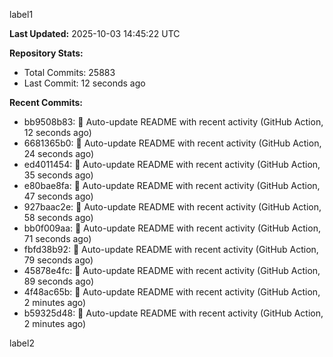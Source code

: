 
label1 
<!-- ACTIVITY_START -->
**Last Updated:** 2025-10-03 14:45:22 UTC

**Repository Stats:**
- Total Commits: 25883
- Last Commit: 12 seconds ago

**Recent Commits:**
- bb9508b83: 🤖 Auto-update README with recent activity (GitHub Action, 12 seconds ago)
- 6681365b0: 🤖 Auto-update README with recent activity (GitHub Action, 24 seconds ago)
- ed4011454: 🤖 Auto-update README with recent activity (GitHub Action, 35 seconds ago)
- e80bae8fa: 🤖 Auto-update README with recent activity (GitHub Action, 47 seconds ago)
- 927baac2e: 🤖 Auto-update README with recent activity (GitHub Action, 58 seconds ago)
- bb0f009aa: 🤖 Auto-update README with recent activity (GitHub Action, 71 seconds ago)
- fbfd38b92: 🤖 Auto-update README with recent activity (GitHub Action, 79 seconds ago)
- 45878e4fc: 🤖 Auto-update README with recent activity (GitHub Action, 89 seconds ago)
- 4f48ac65b: 🤖 Auto-update README with recent activity (GitHub Action, 2 minutes ago)
- b59325d48: 🤖 Auto-update README with recent activity (GitHub Action, 2 minutes ago)
<!-- ACTIVITY_END -->

label2
